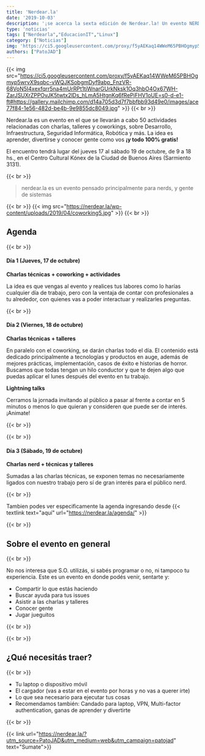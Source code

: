 ```yaml
---
title: 'Nerdear.la'
date: '2019-10-03'
description: '¡se acerca la sexta edición de Nerdear.la! Un evento NERD realizado en Buenos Aires Argentina'
type: 'noticias'
tags: ["Nerdearla","EducacionIT","Linux"]
category: ["Noticias"]
img: 'https://ci5.googleusercontent.com/proxy/f5yAEKaq14WWeM65PBHOgmyp5wrvX9sqbc-vWQJKSobgmDyf9abp_FnzVR-68VoN5I4xexfqrr5na4mUrRPt1tiWnarGUrkNksk1Oq3hbO4Ox67WH-ZarJSUXrZPPOvJK5twtx2lDs_hLmA5HtgnKq6fRePjFHV1oUE=s0-d-e1-ft#https://gallery.mailchimp.com/d14a705d3d7f7bbfbb93d49e0/images/ace77f84-1e56-482d-be4b-9e9855dc8049.jpg'
authors: ["PatoJAD"]
---
```


{{< img src="https://ci5.googleusercontent.com/proxy/f5yAEKaq14WWeM65PBHOgmyp5wrvX9sqbc-vWQJKSobgmDyf9abp_FnzVR-68VoN5I4xexfqrr5na4mUrRPt1tiWnarGUrkNksk1Oq3hbO4Ox67WH-ZarJSUXrZPPOvJK5twtx2lDs_hLmA5HtgnKq6fRePjFHV1oUE=s0-d-e1-ft#https://gallery.mailchimp.com/d14a705d3d7f7bbfbb93d49e0/images/ace77f84-1e56-482d-be4b-9e9855dc8049.jpg" >}}
{{< br >}}

Nerdear.la es un evento en el que se llevarán a cabo 50 actividades relacionadas con charlas, talleres y coworkings, sobre Desarrollo, Infraestructura, Seguridad Informática, Robótica y más. La idea es aprender, divertirse y conocer gente como vos **¡y todo 100% gratis!**

El encuentro tendrá lugar del jueves 17 al sábado 19 de octubre, de 9 a 18 hs., en el Centro Cultural Kónex de la Ciudad de Buenos Aires (Sarmiento 3131).

{{< br >}}

> nerdear.la es un evento pensado principalmente para nerds, y gente de sistemas

{{< br >}}
{{< img src="https://nerdear.la/wp-content/uploads/2019/04/coworking5.jpg" >}}
{{< br >}}

## Agenda

{{< br >}}

#### **Día 1 (Jueves, 17 de octubre)**

**Charlas técnicas + coworking + actividades**

La idea es que vengas al evento y realices tus labores como lo harías cualquier día de trabajo, pero con la ventaja de contar con profesionales a tu alrededor, con quienes vas a poder interactuar y realizarles preguntas.

{{< br >}}

#### **Día 2 (Viernes, 18 de octubre)**

**Charlas técnicas + talleres**

En paralelo con el coworking, se darán charlas todo el día. El contenido está dedicado principalmente a tecnologías y productos en auge, además de mejores prácticas, implementación, casos de éxito e historias de horror. Buscamos que todas tengan un hilo conductor y que te dejen algo que puedas aplicar el lunes después del evento en tu trabajo.

**Lightning talks**

Cerramos la jornada invitando al público a pasar al frente a contar en 5 minutos o menos lo que quieran y consideren que puede ser de interés. ¡Animate!

{{< br >}}
 
{{< br >}}

#### **Día 3 (Sábado, 19 de octubre)**

**Charlas nerd + técnicas y talleres**

Sumadas a las charlas técnicas, se exponen temas no necesariamente ligados con nuestro trabajo pero sí de gran interés para el público nerd.

{{< br >}}

Tambien podes ver especificamente la agenda ingresando desde {{< textlink text="aquí" url="https://nerdear.la/agenda/" >}}

{{< br >}}

## Sobre el evento en general

{{< br >}}

No nos interesa que S.O. utilizás, si sabés programar o no, ni tampoco tu experiencia. Este es un evento en donde podés venir, sentarte y:

* Compartir lo que estás haciendo
* Buscar ayuda para tus issues
* Asistir a las charlas y talleres
* Conocer gente
* Jugar jueguitos

{{< br >}}
 
{{< br >}}

## ¿Qué necesitás traer?

{{< br >}}

* Tu laptop o dispositivo móvil
* El cargador (vas a estar en el evento por horas y no vas a querer irte)
* Lo que sea necesario para ejecutar tus cosas
* Recomendamos también: Candado para laptop, VPN, Multi-factor authentication, ganas de aprender y divertirte

{{< br >}}

{{< link url="https://nerdear.la/?utm_source=PatoJAD&utm_medium=web&utm_campaign=patojad" text="Sumate">}}

